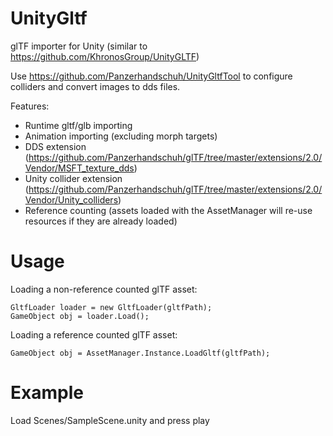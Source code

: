 # UnityGltf
glTF importer for Unity (similar to https://github.com/KhronosGroup/UnityGLTF)

Use https://github.com/Panzerhandschuh/UnityGltfTool to configure colliders and convert images to dds files.

Features:
- Runtime gltf/glb importing
- Animation importing (excluding morph targets)
- DDS extension (https://github.com/Panzerhandschuh/glTF/tree/master/extensions/2.0/Vendor/MSFT_texture_dds)
- Unity collider extension (https://github.com/Panzerhandschuh/glTF/tree/master/extensions/2.0/Vendor/Unity_colliders)
- Reference counting (assets loaded with the AssetManager will re-use resources if they are already loaded)

# Usage
Loading a non-reference counted glTF asset:
```
GltfLoader loader = new GltfLoader(gltfPath);
GameObject obj = loader.Load();
```

Loading a reference counted glTF asset:
```
GameObject obj = AssetManager.Instance.LoadGltf(gltfPath);
```

# Example
Load Scenes/SampleScene.unity and press play
